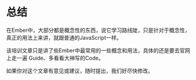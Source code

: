 # 总结

在Ember中，大部分都是概念性的东西，说它学习路线陡，只是针对于概念性，真正的用法上来讲，就跟普通的JavaScript一样。

该培训文章只是讲了些Ember中最常用的一些概念和用法，具体的还是要去官网上走一遍 Guide、多看看大神写的Code。

如果你对这个文章有意见或建议，随时提出，我们好尽快修改。

